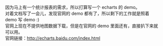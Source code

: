 因为马上有一个统计报表的需求，所以打算写一个 echarts 的 demo。  
对着文档写了一会儿，发现官网的 demo 都有了，所以剩下的工作就是照着 demo 写 demo :)   
官网上现在不提供地图数据下载，但是在官网的 demo 里面还有，直接扒下来就可以用。  
官网链接：<http://echarts.baidu.com/index.html>
